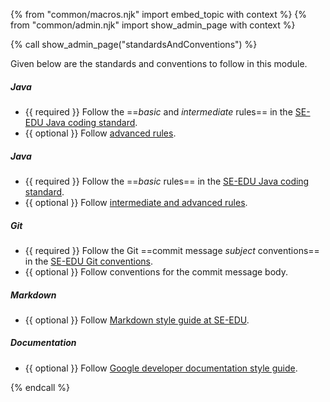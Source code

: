 {% from "common/macros.njk" import embed_topic with context %}
{% from "common/admin.njk" import show_admin_page with context %}

{% call show_admin_page("standardsAndConventions") %}
<div id="main">

Given below are the standards and conventions to follow in this module.

<span tags="m--cs2103">

##### Java

* {{ required }} Follow the ==_basic_ and _intermediate_ rules== in the [SE-EDU Java coding standard](https://se-education.org/guides/conventions/java/intermediate.html).
* {{ optional }} Follow [advanced rules](https://se-education.org/guides/conventions/java/index.html).

</span>

<span tags="m--cs2113 m--tic4001 m--tic2002">

##### Java

* {{ required }} Follow the ==_basic_ rules== in the [SE-EDU Java coding standard](https://se-education.org/guides/conventions/java/basic.html).
* {{ optional }} Follow [intermediate and advanced rules](https://se-education.org/guides/conventions/java/index.html).

</span>
<span tags="m--cs2103 m--cs2113 m--tic4001">

##### Git

* {{ required }} Follow the Git ==commit message _subject_ conventions== in the [SE-EDU Git conventions](https://se-education.org/guides/conventions/git.html).
* {{ optional }} Follow conventions for the commit message body.

</span>
<span tags="m--cs2103 m--cs2113 m--tic4001">

##### Markdown

* {{ optional }}  Follow [Markdown style guide at SE-EDU](https://se-education.org/guides/conventions/markdown.html).

</span>
<span tags="m--cs2103 m--cs2113 m--tic4001">

##### Documentation

* {{ optional }}  Follow [Google developer documentation style guide](https://developers.google.com/style).
</span>

</div>

{% endcall %}

